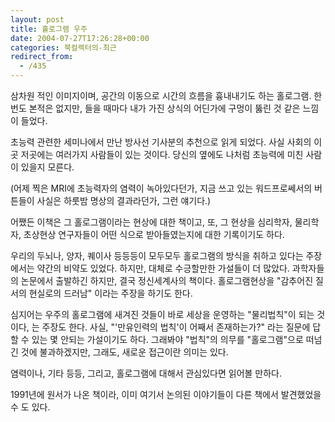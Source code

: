 ```yaml
---
layout: post
title: 홀로그램 우주
date: 2004-07-27T17:26:28+00:00
categories: 북컬렉터의-최근
redirect_from:
  - /435
---
```


삼차원 적인 이미지이며, 공간의 이동으로 시간의 흐름을 흉내내기도 하는 홀로그램. 한번도 본적은 없지만, 들을 때마다 내가 가진 상식의 어딘가에 구멍이 뚫린 것 같은 느낌이 들었다.

초능력 관련한 세미나에서 만난 방사선 기사분의 추천으로 읽게 되었다. 사실 사회의 이곳 저곳에는 여러가지 사람들이 있는 것이다. 당신의 옆에도 나처럼 초능력에 미친 사람이 있을지 모른다.

(어제 찍은 MRI에 초능력자의 염력이 녹아있다던가, 지금 쓰고 있는 워드프로쎄서의 버튼들이 사실은 하룻밤 명상의 결과라던가, 그런 얘기다.)

어쨌든 이책은 그 홀로그램이라는 현상에 대한 책이고, 또, 그 현상을 심리학자, 물리학자, 초상현상 연구자들이 어떤 식으로 받아들였는지에 대한 기록이기도 하다.

우리의 두뇌나, 양자, 퀘이사 등등등이 모두모두 홀로그램의 방식을 취하고 있다는 주장에서는 약간의 비약도 있었다. 하지만, 대체로 수긍할만한 가설들이 더 많았다. 과학자들의 논문에서 출발하긴 하지만, 결국 정신세계사의 책이다. 홀로그램현상을 "감추어진 질서의 현실로의 드러남" 이라는 주장을 하기도 한다.

심지어는 우주의 홀로그램에 새겨진 것들이 바로 세상을 운영하는 "물리법칙"이 되는 것이다, 는 주장도 한다. 사실, "'만유인력의 법칙'이 어째서 존재하는가?" 라는 질문에 답할 수 있는 몇 안되는 가설이기도 하다. 그래봐야 "법칙"의 의무를 "홀로그램"으로 떠넘긴 것에 불과하겠지만, 그래도, 새로운 접근이란 의미는 있다.

염력이나, 기타 등등, 그리고, 홀로그램에 대해서 관심있다면 읽어볼 만하다.

1991년에 원서가 나온 책이라, 이미 여기서 논의된 이야기들이 다른 책에서 발견했었을 수 도 있다.
<div id=comments>
</div>
